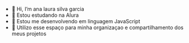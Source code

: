 - 👋 Hi, I’m ana laura silva garcia
- 👀 Estou estudando na Alura
- 🌱 Estou me desenvolvendo em linguagem JavaScript
- 💞️ Utilizo esse espaço para minha organizaçao e compartilhamento dos meus projetos  
<!---
anaalauraa18/anaalauraa18 is a ✨ special ✨ repository because its `README.md` (this file) appears on your GitHub profile.
You can click the Preview link to take a look at your changes.
--->
